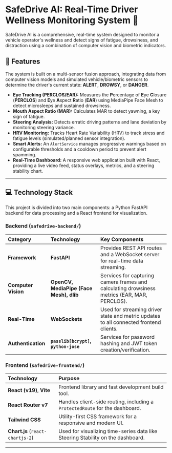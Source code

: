 # SafeDrive AI: Real-Time Driver Wellness Monitoring System 🚦

SafeDrive AI is a comprehensive, real-time system designed to monitor a vehicle operator's wellness and detect signs of fatigue, drowsiness, and distraction using a combination of computer vision and biometric indicators.

## 🌟 Features

The system is built on a multi-sensor fusion approach, integrating data from computer vision models and simulated vehicle/biometric sensors to determine the driver's current state: **ALERT**, **DROWSY**, or **DANGER**.

* **Eye Tracking (PERCLOS/EAR):** Measures the **P**ercentage of **E**ye **C**losure (**PERCLOS**) and **E**ye **A**spect **R**atio (**EAR**) using MediaPipe Face Mesh to detect microsleeps and sustained drowsiness.
* **Mouth Aspect Ratio (MAR):** Calculates MAR to detect yawning, a key sign of fatigue.
* **Steering Analysis:** Detects erratic driving patterns and lane deviation by monitoring steering variance.
* **HRV Monitoring:** Tracks Heart Rate Variability (HRV) to track stress and fatigue levels (simulated/planned sensor integration).
* **Smart Alerts:** An `AlertService` manages progressive warnings based on configurable thresholds and a cooldown period to prevent alert spamming.
* **Real-Time Dashboard:** A responsive web application built with React, providing a live video feed, status overlays, metrics, and a steering stability chart.

***

## 💻 Technology Stack

This project is divided into two main components: a Python FastAPI backend for data processing and a React frontend for visualization.

### Backend (`safedrive-backend/`)

| Category | Technology | Key Components |
| :--- | :--- | :--- |
| **Framework** | **FastAPI** | Provides REST API routes and a WebSocket server for real-time data streaming. |
| **Computer Vision** | **OpenCV, MediaPipe (Face Mesh), dlib** | Services for capturing camera frames and calculating drowsiness metrics (EAR, MAR, PERCLOS). |
| **Real-Time** | **WebSockets** | Used for streaming driver state and metric updates to all connected frontend clients. |
| **Authentication** | **`passlib[bcrypt]`, `python-jose`** | Services for password hashing and JWT token creation/verification. |

### Frontend (`safedrive-frontend/`)

| Technology | Purpose |
| :--- | :--- |
| **React (v19)**, **Vite** | Frontend library and fast development build tool. |
| **React Router v7** | Handles client-side routing, including a `ProtectedRoute` for the dashboard. |
| **Tailwind CSS** | Utility-first CSS framework for a responsive and modern UI. |
| **Chart.js** (`react-chartjs-2`) | Used for visualizing time-series data like Steering Stability on the dashboard. |

***